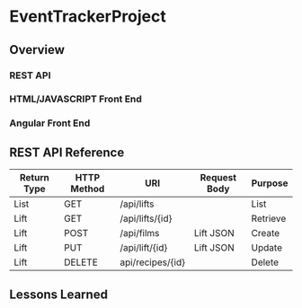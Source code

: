 # EventTrackerProject

## Overview

### REST API

### HTML/JAVASCRIPT Front End

### Angular Front End

## REST API Reference
|Return Type | HTTP Method | URI              | Request Body | Purpose  |
|------------|-------------|------------------|--------------|----------|
| List<Lift> | GET         | /api/lifts       |              | List     |
| Lift       | GET         | /api/lifts/{id}  |              | Retrieve |
| Lift       | POST        | /api/films       | Lift JSON    | Create   |
| Lift       | PUT         | /api/lift/{id}   |  Lift JSON   | Update   |
| Lift       | DELETE      | api/recipes/{id} |              | Delete   |

## Lessons Learned
